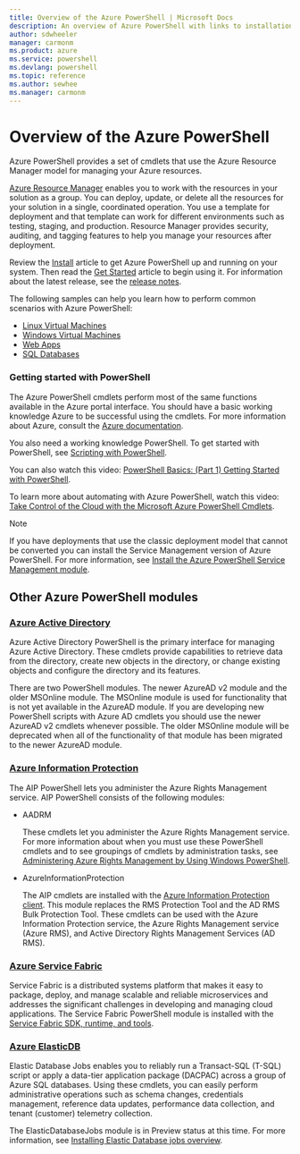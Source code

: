 ```yaml
---
title: Overview of the Azure PowerShell | Microsoft Docs
description: An overview of Azure PowerShell with links to installation and configuration.
author: sdwheeler
manager: carmonm
ms.product: azure
ms.service: powershell
ms.devlang: powershell
ms.topic: reference
ms.author: sewhee
ms.manager: carmonm
---
```


# Overview of the Azure PowerShell

Azure PowerShell provides a set of cmdlets that use the Azure Resource Manager model for managing
your Azure resources.

[Azure Resource Manager](/azure/azure-resource-manager/resource-group-overview) enables you to work
with the resources in your solution as a group. You can deploy, update, or delete all the resources
for your solution in a single, coordinated operation. You use a template for deployment and that
template can work for different environments such as testing, staging, and production. Resource
Manager provides security, auditing, and tagging features to help you manage your resources after
deployment.

Review the [Install](install-azurerm-ps.md) article to get Azure PowerShell up and running on your
system. Then read the [Get Started](get-started-azureps.md) article to begin using it. For information about the latest
release, see the [release notes](release-notes-azureps.md).

The following samples can help you learn how to perform common scenarios with Azure PowerShell:

* [Linux Virtual Machines](https://docs.microsoft.com/azure/virtual-machines/virtual-machines-linux-powershell-samples?toc=%2fpowershell%2fazure%%2ftoc.json)
* [Windows Virtual Machines](https://docs.microsoft.com/azure/virtual-machines/virtual-machines-windows-powershell-samples?toc=%2fpowershell%2fazure%%2ftoc.json)
* [Web Apps](https://docs.microsoft.com/azure/app-service-web/app-service-powershell-samples?toc=%2fpowershell%2fazure%%2ftoc.json)
* [SQL Databases](https://docs.microsoft.com/azure/sql-database/sql-database-powershell-samples?toc=%2fpowershell%2fazure%%2ftoc.json)


### Getting started with PowerShell

The Azure PowerShell cmdlets perform most of the same functions available in the Azure portal
interface. You should have a basic working knowledge Azure to be successful using the cmdlets. For
more information about Azure, consult the [Azure documentation](https://docs.microsoft.com/azure/).

You also need a working knowledge PowerShell. To get started with PowerShell, see
[Scripting with PowerShell](https://technet.microsoft.com/library/bb978526.aspx).

You can also watch this video:
[PowerShell Basics: (Part 1) Getting Started with PowerShell](https://channel9.msdn.com/Blogs/Taste-of-Premier/PowerShellBasicsPart1).

To learn more about automating with Azure PowerShell, watch this video:
[Take Control of the Cloud with the Microsoft Azure PowerShell Cmdlets](https://channel9.msdn.com/Events/TechEd/NorthAmerica/2013/WAD-B305#fbid=).

> [!NOTE]
> If you have deployments that use the classic deployment model that cannot be converted you can
install the Service Management version of Azure PowerShell. For more information, see
[Install the Azure PowerShell Service Management module](install-azure-ps.md).

## Other Azure PowerShell modules

### [Azure Active Directory](/azps-concepts/azuread)

Azure Active Directory PowerShell is the primary interface for managing Azure Active Directory.
These cmdlets provide capabilities to retrieve data from the directory, create new objects in the
directory, or change existing objects and configure the directory and its features.

There are two PowerShell modules. The newer AzureAD v2 module and the older MSOnline module. The
MSOnline module is used for functionality that is not yet available in the AzureAD module. If you
are developing new PowerShell scripts with Azure AD cmdlets you should use the newer AzureAD v2
cmdlets whenever possible. The older MSOnline module will be deprecated when all of the
functionality of that module has been migrated to the newer AzureAD module.

### [Azure Information Protection](/azps-concepts/azureinfoprotection)

The AIP PowerShell lets you administer the Azure Rights Management service. AIP PowerShell consists
of the following modules:

* AADRM

    These cmdlets let you administer the Azure Rights Management service. For more information
    about when you must use these PowerShell cmdlets and to see groupings of cmdlets by
    administration tasks, see
    [Administering Azure Rights Management by Using Windows PowerShell](/information-protection/deploy-use/administer-powershell).

* AzureInformationProtection

    The AIP cmdlets are installed with the [Azure Information Protection client](/information-protection/rms-client/aip-client).
    This module replaces the RMS Protection Tool and the AD RMS Bulk Protection Tool. These cmdlets
    can be used with the Azure Information Protection service, the Azure Rights Management service
    (Azure RMS), and Active Directory Rights Management Services (AD RMS).

### [Azure Service Fabric](/azps-concepts/servicefabric)

Service Fabric is a distributed systems platform that makes it easy to package, deploy, and manage
scalable and reliable microservices and addresses the significant challenges in developing and
managing cloud applications. The Service Fabric PowerShell module is installed with the
[Service Fabric SDK, runtime, and tools](/azure/service-fabric/service-fabric-get-started).

### [Azure ElasticDB](/azps-concepts/elasticdb)

Elastic Database Jobs enables you to reliably run a Transact-SQL (T-SQL) script or apply a
data-tier application package (DACPAC) across a group of Azure SQL databases. Using these cmdlets,
you can easily perform administrative operations such as schema changes, credentials management,
reference data updates, performance data collection, and tenant (customer) telemetry collection.

The ElasticDatabaseJobs module is in Preview status at this time. For more information, see
[Installing Elastic Database jobs overview](https://docs.microsoft.com/en-us/azure/sql-database/sql-database-elastic-jobs-service-installation).
